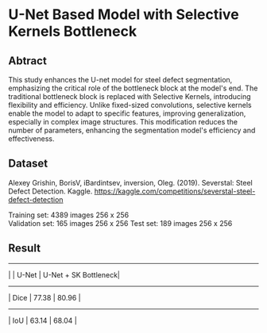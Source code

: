 # U-Net Based Model with Selective Kernels Bottleneck

## Abtract
This study enhances the U-net model for steel defect segmentation, emphasizing the critical role of the bottleneck block at the model's end. The traditional bottleneck block is replaced with Selective Kernels, introducing flexibility and efficiency. Unlike fixed-sized convolutions, selective kernels enable the model to adapt to specific features, improving generalization, especially in complex image structures. This modification reduces the number of parameters, enhancing the segmentation model's efficiency and effectiveness.

## Dataset
Alexey Grishin, BorisV, iBardintsev, inversion, Oleg. (2019). Severstal: Steel Defect Detection. Kaggle. https://kaggle.com/competitions/severstal-steel-defect-detection 

Training set: 4389 images 256 x 256  
Validation set: 165 images 256 x 256
Test set: 189 images 256 x 256

## Result
________________________________________
|	      | U-Net	| U-Net + SK Bottleneck|
________________________________________
| Dice	| 77.38	|     80.96            |
________________________________________
| IoU	  | 63.14	|     68.04            |

